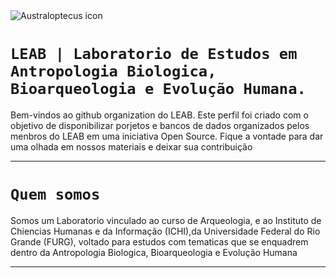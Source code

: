 <picture>
 <source media="(prefers-color-scheme: dark)" srcset="https://cdn-icons-png.flaticon.com/512/7196/7196350.png">
 <source media="(prefers-color-scheme: light)" srcset="https://cdn-icons-png.flaticon.com/512/1323/1323434.png">
 <img alt="Australoptecus icon" src="https://cdn-icons-png.flaticon.com/512/3104/3104067.png">
</picture>


# **`LEAB | Laboratorio de Estudos em Antropologia Biologica, Bioarqueologia e Evolução Humana.`**



 Bem-vindos ao github organization do LEAB. Este perfil foi criado com o objetivo de disponibilizar porjetos e bancos de dados organizados pelos menbros do LEAB em uma iniciativa Open Source. Fique a vontade para dar uma olhada em nossos materiais e deixar sua contribuição
 ****

# `Quem somos`


Somos um Laboratorio vinculado ao curso de Arqueologia, e ao Instituto de Chiencias Humanas e da Informação (ICHI),da Universidade Federal do Rio Grande (FURG), voltado para estudos com tematicas que se enquadrem dentro da Antropologia Biologica, Bioarqueologia e Evolução Humana

****
